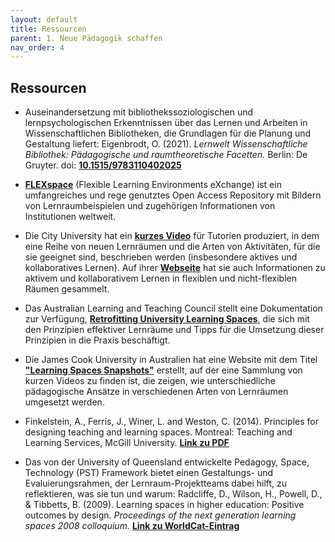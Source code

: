 ```yaml
---
layout: default
title: Ressourcen
parent: 1. Neue Pädagogik schaffen
nav_order: 4
---
```


## Ressourcen

-   Auseinandersetzung mit bibliothekssoziologischen und lernpsychologischen
    Erkenntnissen über das Lernen und Arbeiten in Wissenschaftlichen
    Bibliotheken, die Grundlagen für die Planung und Gestaltung liefert:
    Eigenbrodt, O. (2021). *Lernwelt Wissenschaftliche Bibliothek: Pädagogische und raumtheoretische Facetten.* Berlin: De Gruyter. doi: **[10.1515/9783110402025](https://doi.org/10.1515/9783110402025)**

-   **[FLEXspace](http://flexspace.org/)** (Flexible Learning Environments eXchange) ist ein umfangreiches und rege genutztes Open Access Repository mit Bildern von Lernraumbeispielen und zugehörigen Informationen von Institutionen weltweit.

-   Die City University hat ein **[kurzes Video](http://www.youtube.com/watch?v=sAVtiuHCfCM)** für Tutorien produziert, in dem eine Reihe von neuen Lernräumen und die Arten von Aktivitäten, für die sie geeignet sind, beschrieben werden (insbesondere aktives
    und kollaboratives Lernen). Auf ihrer **[Webseite](https://www.city.ac.uk/about/vision-and-strategy/academic-excellence/education/collaborative-learning)** hat sie auch Informationen zu aktivem und
    kollaborativem Lernen in flexiblen und nicht-flexiblen Räumen gesammelt.

-   Das Australian Learning and Teaching Council stellt eine Dokumentation zur Verfügung,
    **[Retrofitting University Learning Spaces](http://learnline.cdu.edu.au/commonunits/documents/Retrofitting%20University%20Learning%20Spaces.pdf)**, die sich mit den Prinzipien effektiver Lernräume und Tipps für die Umsetzung dieser Prinzipien
    in die Praxis beschäftigt.

-   Die James Cook University in Australien hat eine Website mit dem
    Titel **["Learning Spaces Snapshots"](https://sites.google.com/site/jculearningspaces/home)** erstellt, auf der eine Sammlung
    von kurzen Videos zu finden ist, die zeigen, wie unterschiedliche
    pädagogische Ansätze in verschiedenen Arten von Lernräumen umgesetzt
    werden.

-   Finkelstein, A., Ferris, J., Winer, L. and Weston, C. (2014).
    Principles for designing teaching and learning spaces. Montreal:
    Teaching and Learning Services, McGill University. **[Link zu PDF](http://www.mcgill.ca/tls/files/tls/principles_for_the_design_of_teaching_and_learning_spaces_2014_f.pdf)**

-   Das von der University of Queensland entwickelte Pedagogy, Space,
    Technology (PST) Framework bietet einen Gestaltungs- und
    Evaluierungsrahmen, der Lernraum-Projektteams dabei hilft, zu
    reflektieren, was sie tun und warum: Radcliffe, D., Wilson, H., Powell, D., & Tibbetts, B. (2009). Learning spaces in higher education: Positive outcomes by design. *Proceedings of the next generation learning spaces 2008 colloquium.* **[Link zu WorldCat-Eintrag](https://www.worldcat.org/title/learning-spaces-in-higher-education-positive-outcomes-by-design/oclc/650327747)**
